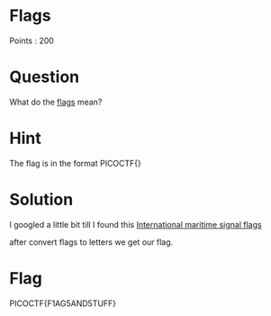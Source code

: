 # Flags

Points : 200

# Question

What do the [flags](flag.png) mean?

# Hint 

The flag is in the format PICOCTF{}

# Solution

I googled a little bit till I found this [International maritime signal flags](https://en.wikipedia.org/wiki/International_maritime_signal_flags)

after convert flags to letters we get our flag.


# Flag
PICOCTF{F1AG5AND5TUFF}

